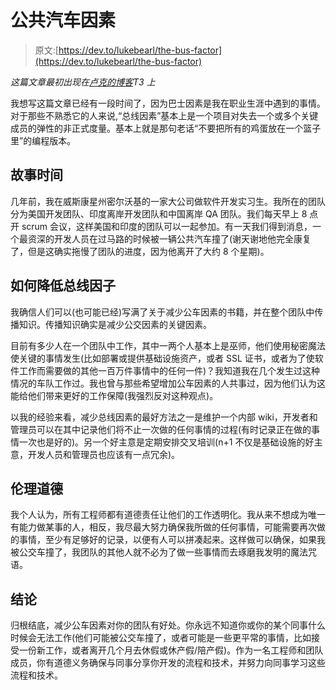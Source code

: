 # 公共汽车因素

> 原文:[https://dev.to/lukebearl/the-bus-factor](https://dev.to/lukebearl/the-bus-factor)

*这篇文章最初出现在[卢克的博客](https://lukebearl.com/2017/05/the-bus-factor/)T3 上*

我想写这篇文章已经有一段时间了，因为巴士因素是我在职业生涯中遇到的事情。对于那些不熟悉它的人来说,“总线因素”基本上是一个项目对失去一个或多个关键成员的弹性的非正式度量。基本上就是那句老话“不要把所有的鸡蛋放在一个篮子里”的编程版本。

## 故事时间

几年前，我在威斯康星州密尔沃基的一家大公司做软件开发实习生。我所在的团队分为美国开发团队、印度离岸开发团队和中国离岸 QA 团队。我们每天早上 8 点开 scrum 会议，这样美国和印度的团队可以一起参加。有一天我们得到消息，一个最资深的开发人员在过马路的时候被一辆公共汽车撞了(谢天谢地他完全康复了，但是这确实拖慢了团队的进度，因为他离开了大约 8 个星期)。

## 如何降低总线因子

我确信人们可以(也可能已经)写满了关于减少公车因素的书籍，并在整个团队中传播知识。传播知识确实是减少公交因素的关键因素。

目前有多少人在一个团队中工作，其中一两个人基本上是巫师，他们使用秘密魔法使关键的事情发生(比如部署或提供基础设施资产，或者 SSL 证书，或者为了使软件工作而需要做的其他一百万件事情中的任何一件)？我知道我在几个发生过这种情况的车队工作过。我也曾与那些希望增加公车因素的人共事过，因为他们认为这能给他们带来更好的工作保障(我强烈反对这种观点)。

以我的经验来看，减少总线因素的最好方法之一是维护一个内部 wiki，开发者和管理员可以在其中记录他们将不止一次做的任何事情的过程(有时记录正在做的事情一次也是好的)。另一个好主意是定期安排交叉培训(n+1 不仅是基础设施的好主意，开发人员和管理员也应该有一点冗余)。

## 伦理道德

我个人认为，所有工程师都有道德责任让他们的工作透明化。我从来不想成为唯一有能力做某事的人，相反，我尽最大努力确保我所做的任何事情，可能需要再次做的事情，至少有足够好的记录，以便有人可以拼凑起来。这样做可以确保，如果我被公交车撞了，我团队的其他人就不必为了做一些事情而去琢磨我发明的魔法咒语。

## 结论

归根结底，减少公车因素对你的团队有好处。你永远不知道你或你的某个同事什么时候会无法工作(他们可能被公交车撞了，或者可能是一些更平常的事情，比如接受一份新工作，或者离开几个月去休假或休产假/陪产假)。作为一名工程师和团队成员，你有道德义务确保与同事分享你开发的流程和技术，并努力向同事学习这些流程和技术。